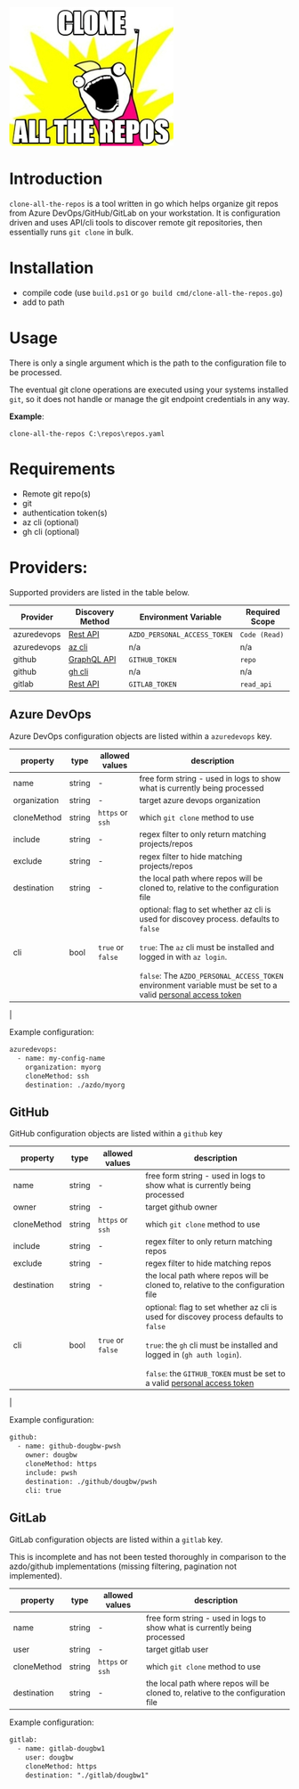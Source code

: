 
![logo](logo.jpg)

# Introduction

`clone-all-the-repos` is a tool written in go which helps organize git repos from Azure DevOps/GitHub/GitLab on your workstation. It is configuration driven and uses API/cli tools to discover remote git repositories, then essentially runs `git clone` in bulk.

# Installation

* compile code (use `build.ps1` or `go build cmd/clone-all-the-repos.go`)
* add to path

# Usage

There is only a single argument which is the path to the configuration file to be processed. 

The eventual git clone operations are executed using your systems installed `git`, so it does not handle or manage the git endpoint credentials in any way.

**Example**: 

```
clone-all-the-repos C:\repos\repos.yaml
```

# Requirements

* Remote git repo(s)
* git
* authentication token(s)
* az cli (optional)
* gh cli (optional)

# Providers:

Supported providers are listed in the table below.

| Provider | Discovery Method | Environment Variable | Required Scope |
| --- | --- | --- | --- |
| azuredevops | [Rest API](https://docs.microsoft.com/en-us/rest/api/azure/devops/?view=azure-devops-rest-7.1) | `AZDO_PERSONAL_ACCESS_TOKEN` | `Code (Read)` |
| azuredevops | [az cli](https://docs.microsoft.com/en-us/cli/azure/install-azure-cli) | n/a | n/a |
| github | [GraphQL API](https://docs.github.com/en/graphql) | `GITHUB_TOKEN` | `repo` |
| github | [gh cli](https://github.com/cli/cli) | n/a | n/a |
| gitlab | [Rest API](https://docs.gitlab.com/ee/api/) |  `GITLAB_TOKEN` | `read_api` |


## Azure DevOps

Azure DevOps configuration objects are listed within a `azuredevops` key.



| property | type | allowed values | description  |
| --- | --- | --- | --- | 
| name | string | - | free form string - used in logs to show what is currently being processed |
| organization | string | - | target azure devops organization |
| cloneMethod | string | `https` or `ssh` | which `git clone` method to use |
| include | string | - |regex filter to only return matching projects/repos |
| exclude | string | - | regex filter to hide matching projects/repos |
| destination | string | - | the local path where repos will be cloned to, relative to the configuration file  |
| cli | bool | `true` or `false` | optional: flag to set whether az cli is used for discovey process. defaults to `false`<br><br>`true`: The `az` cli must be installed and logged in with `az login`. <br><br>`false`: The `AZDO_PERSONAL_ACCESS_TOKEN` environment variable must be set to a valid [personal access token](https://docs.microsoft.com/en-us/azure/devops/organizations/accounts/use-personal-access-tokens-to-authenticate?view=azure-devops&tabs=preview-page) |
|

Example configuration:
```
azuredevops:
  - name: my-config-name
    organization: myorg
    cloneMethod: ssh
    destination: ./azdo/myorg
```


## GitHub

GitHub configuration objects are listed within a `github` key

| property | type | allowed values | description  |
| --- | --- | --- | --- | 
| name | string | - | free form string - used in logs to show what is currently being processed |
| owner | string | - | target github owner |
| cloneMethod | string | `https` or `ssh` | which `git clone` method to use |
| include | string | - |regex filter to only return matching repos |
| exclude | string | - | regex filter to hide matching repos |
| destination | string | - | the local path where repos will be cloned to, relative to the configuration file  |
| cli | bool | `true` or `false` | optional: flag to set whether az cli is used for discovey process defaults to `false`<br><br>`true`: the `gh` cli must be installed and logged in (`gh auth login`).<br><br>`false`: the `GITHUB_TOKEN` must be set to a valid [personal access token](https://docs.github.com/en/authentication/keeping-your-account-and-data-secure/creating-a-personal-access-token)|
|

Example configuration:
```
github:
  - name: github-dougbw-pwsh
    owner: dougbw
    cloneMethod: https
    include: pwsh
    destination: ./github/dougbw/pwsh
    cli: true
```

## GitLab 

GitLab configuration objects are listed within a `gitlab` key. 

This is incomplete and has not been tested thoroughly in comparison to the azdo/github implementations (missing filtering, pagination not implemented).


| property | type | allowed values | description  |
| --- | --- | --- | --- | 
| name | string | - | free form string - used in logs to show what is currently being processed |
| user | string | - | target gitlab user |
| cloneMethod | string | `https` or `ssh` | which `git clone` method to use |
| destination | string | - | the local path where repos will be cloned to, relative to the configuration file  |

Example configuration:
```
gitlab:
  - name: gitlab-dougbw1
    user: dougbw
    cloneMethod: https
    destination: "./gitlab/dougbw1"

```